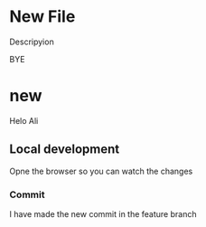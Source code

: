 # New File

Descripyion

BYE

# new 

Helo Ali 
## Local development

Opne the browser so you can watch the changes

### Commit

I have made the new commit in the feature branch